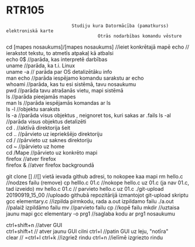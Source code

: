 # RTR105
                             Studiju kura Datormācība (pamatkurss) elektroniskā karte
                                       Otrās nodarbības komandu vēsture
   
   cd [mapes nosaukums]/[mapes nosaukums] //ieiet konkrētajā mapē
   echo // ierakstot tekstu, to atmetīs atpakaļ kā atbalsi  
   echo 0$ //parāda, kas interpretē darbības  
   uname //parāda, ka t.i. Linux  
   uname -a // parāda par OS detalizētāku  info  
   man echo //parāda iespējamo komandu sarakstu ar echo  
   whoami //parāda, kas tu esi sistēmā, tavu nosaukumu  
   pwd //parāda tavu atrašanās vietu, mapi sistēmā  
   ls //parāda pieejamās mapes  
   man ls //parāda iespējamās komandas ar ls  
   ls -l //objektu saraksts  
   ls -a //parāda visus objektus  , neignoret tos, kuri sakas ar .fails
   ls -al //parāda visus objektus detalizēti  
   cd . //aktīvā direktorija šeit  
   cd .. //pārvieto uz iepriekšējo direktoriju  
   cd / //pārvieto uz saknes direktoriju  
   cd ~ //pārvieto uz home   
   cd /Mape //pārvieto uz konkrēto mapi  
   firefox //atver firefox  
   firefox & //atver firefox backgroundā    

   git clone [] //[] vietā ievada github adresi, to nokopee kaa mapi
   rm hello.c //nodzes failu (remove)
   cp helllo.c 01.c //nokope hello.c uz 01.c (ja nav 01.c, tad izveido)
   mv hello.c 01.c // parvieto hello.c uz 01.c 
   ./git-upload 20190919_15_00 //uploado githubā repozitārijā izmantojot git-upload skriptu 
   gcc elementary.c //izpilda pirmkodu, rada a.out izpildamo failu
   ./a.out //palaiž izpildāmo failu
   mv //parvieto failu
   cp //kopē failu
   mkdir //uztaisa jaunu mapi
   gcc elementary -o prg1 //saglaba kodu ar prg1 nosaukumu
   
   

   ctrl+shift+n //atver GUI  
   ctrl+shift+t //  atver jaunu GUI cilni
   ctrl+l //patin GUI uz leju, "notīra"  
   clear // =ctrl+l
   ctrl+k //izgriež rindu
   ctrl+n //ielīmē izgriezto rindu
   
